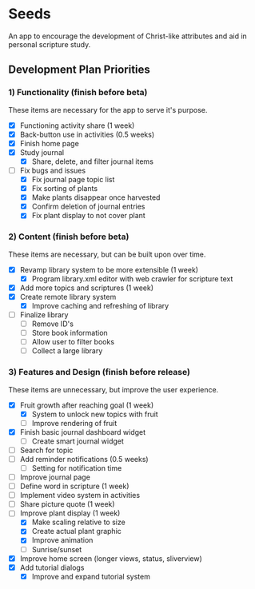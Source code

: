 # Seeds

An app to encourage the development of Christ-like attributes and aid in personal scripture study.

## Development Plan Priorities

### 1) Functionality (finish before beta)
These items are necessary for the app to serve it's purpose.
- [x] Functioning activity share (1 week)
- [x] Back-button use in activities (0.5 weeks)
- [x] Finish home page
- [x] Study journal
  - [x] Share, delete, and filter journal items
- [ ] Fix bugs and issues
  - [x] Fix journal page topic list
  - [x] Fix sorting of plants
  - [x] Make plants disappear once harvested
  - [x] Confirm deletion of journal entries
  - [x] Fix plant display to not cover plant

### 2) Content (finish before beta)
These items are necessary, but can be built upon over time.
- [x] Revamp library system to be more extensible (1 week)
  - [x] Program library.xml editor with web crawler for scripture text
- [x] Add more topics and scriptures (1 week)
- [x] Create remote library system
  - [x] Improve caching and refreshing of library
- [ ] Finalize library
  - [ ] Remove ID's
  - [ ] Store book information
  - [ ] Allow user to filter books
  - [ ] Collect a large library

### 3) Features and Design (finish before release)
These items are unnecessary, but improve the user experience.
- [x] Fruit growth after reaching goal (1 week)
  - [x] System to unlock new topics with fruit
  - [ ] Improve rendering of fruit
- [x] Finish basic journal dashboard widget
  - [ ] Create smart journal widget
- [ ] Search for topic
- [ ] Add reminder notifications (0.5 weeks)
  - [ ] Setting for notification time
- [ ] Improve journal page
- [ ] Define word in scripture (1 week)
- [ ] Implement video system in activities
- [ ] Share picture quote (1 week)
- [ ] Improve plant display (1 week)
  - [x] Make scaling relative to size
  - [x] Create actual plant graphic
  - [x] Improve animation
  - [ ] Sunrise/sunset
- [x] Improve home screen (longer views, status, sliverview)
- [x] Add tutorial dialogs
  - [x] Improve and expand tutorial system
